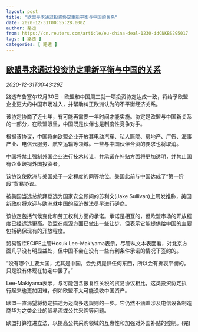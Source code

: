 ```yaml
---
layout: post
title: "欧盟寻求通过投资协定重新平衡与中国的关系"
date: 2020-12-31T00:55:28.000Z
author: 路透
from: https://cn.reuters.com/article/eu-china-deal-1230-idCNKBS295017
tags: [ 路透 ]
categories: [ 路透 ]
---
```

<!--1609376128000-->
[欧盟寻求通过投资协定重新平衡与中国的关系](https://cn.reuters.com/article/eu-china-deal-1230-idCNKBS295017)
------

<div>
<div><i>2020-12-31T00:43:29Z</i></div><p>路透布鲁塞尔12月30日 - 欧盟和中国周三就一项投资协定达成一致，将给予欧盟企业更大的中国市场准入，并帮助纠正欧洲认为的不平衡经济关系。</p><p>该协定协商了近七年，有可能再需要一年时间才能实施。协定是欧盟与中国新关系的一部分，在欧盟眼里，中国既是伙伴也是制度性竞争对手。</p><p>根据该协议，中国将向欧盟企业开放其电动汽车、私人医院、房地产、广告、海事产业、电信云服务、航空运输等领域。一些与中国伙伴合资的要求也将取消。</p><p>中国将禁止强制外国企业进行技术转让，并承诺在补贴方面将更加透明，并禁止国有企业歧视外国投资者。</p><p>该协议使欧洲与美国处于一定程度的同等地位。美国此前与中国达成了“第一阶段”贸易协议。</p><p>被美国当选总统拜登选为国家安全顾问的苏利文(Jake Sullivan)上周发推称，美国新政府将欢迎与欧洲就中国的经济做法尽早进行磋商。</p><p>该协定包括气候变化和劳工权利方面的承诺。承诺是相互的，但欧盟市场的开放程度已经远远更高。欧盟在能源方面已做出一些让步，但表示它能提供给中国的主要包括确保现有的开放程度。</p><p>贸易智库ECIPE主管Hosuk Lee-Makiyama表示，尽管从文本表面看，对北京方面几乎没有明显益处，但中国不会在没有一些有利条件承诺的情况下签约的。</p><p>“没有哪个主要大国，尤其是中国，会免费提供任何东西，所以会有折衷平衡的。只是没有体现在协定中罢了。”</p><p>Lee-Makiyama表示，与可能包含报复性关税的贸易协议相比，这类投资协定执行起来也更加困难，例如欧盟不太可能没收中国资产。</p><p>欧盟一直渴望将协定描述为迈向多边规则的一步。它仍然不涵盖涉及电信设备制造商华为之类企业的贸易流或公共采购等问题。</p><p>欧盟打算推进立法，以提高公共采购领域的互惠性和加强对外国补贴的控制。(完)</p>
</div>
